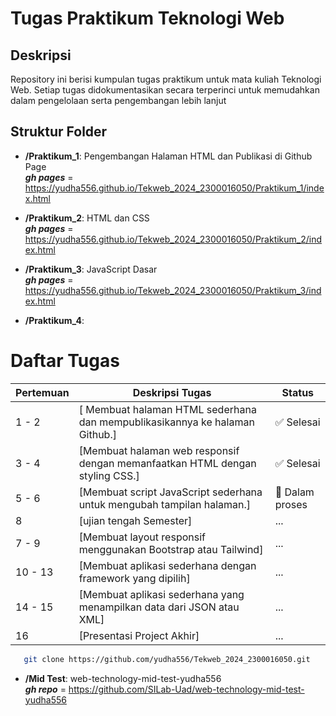 # Tugas Praktikum Teknologi Web

## Deskripsi
Repository ini berisi kumpulan tugas praktikum untuk mata kuliah Teknologi Web. Setiap tugas didokumentasikan secara terperinci untuk memudahkan dalam pengelolaan serta pengembangan lebih lanjut

## Struktur Folder
- **/Praktikum_1**: Pengembangan Halaman HTML dan Publikasi di Github Page <br>
***gh pages*** = https://yudha556.github.io/Tekweb_2024_2300016050/Praktikum_1/index.html

- **/Praktikum_2**: HTML dan CSS <br>
***gh pages*** = https://yudha556.github.io/Tekweb_2024_2300016050/Praktikum_2/index.html

- **/Praktikum_3**: JavaScript Dasar <br>
***gh pages*** = https://yudha556.github.io/Tekweb_2024_2300016050/Praktikum_3/index.html

- **/Praktikum_4**:


# Daftar Tugas 
| Pertemuan | Deskripsi Tugas        | Status        |
|--------|------------------------|---------------|
| 1 - 2     | [ Membuat halaman HTML sederhana dan mempublikasikannya ke halaman Github.]  | ✅ Selesai    |
| 3 - 4      | [Membuat halaman web responsif dengan memanfaatkan HTML dengan styling CSS.]  | ✅ Selesai    |
| 5 - 6      | [Membuat script JavaScript sederhana untuk mengubah tampilan halaman.]  | 🔄 Dalam proses |
| 8  | [ujian tengah Semester] | ... |
| 7 - 9    | [Membuat layout responsif menggunakan Bootstrap atau Tailwind]  | ...           |
| 10 - 13 | [Membuat aplikasi sederhana dengan framework yang dipilih] | ...  |
| 14 - 15 | [Membuat aplikasi sederhana yang menampilkan data dari JSON atau XML]  | ... |
| 16 | [Presentasi Project Akhir] | ... |


```bash
   git clone https://github.com/yudha556/Tekweb_2024_2300016050.git
```
- **/Mid Test**: web-technology-mid-test-yudha556 <br>
***gh repo*** = https://github.com/SILab-Uad/web-technology-mid-test-yudha556
